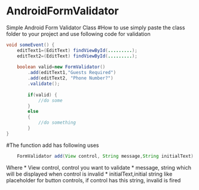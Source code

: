 # AndroidFormValidator
Simple Android Form Validator Class
#How to use
simply paste the class folder to your project and use following code for validation
```java
void someEvent() {
	editText1=(EditText) findViewById(.........);
	editText2=(EditText) findViewById(.........);
	
	boolean valid=new FormValidator()
		.add(editText1,"Guests Required")
		.add(editText2, "Phone Number?")
		.validate();
		
		if(valid) {
			//do some
		}
		else
		{
			//do something
		}
}
```

#The function add has following uses
```java
	FormValidator add(View control, String message,String initialText)
```

Where
	* View control, control you want to validate
	* message, string which will be displayed when control is invalid
	* initialText,initial string like placeholder for button controls, if control has this string, invalid is fired
